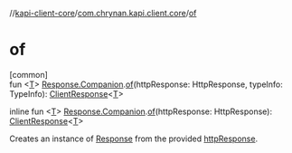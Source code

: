//[kapi-client-core](../../index.md)/[com.chrynan.kapi.client.core](index.md)/[of](of.md)

# of

[common]\
fun &lt;[T](of.md)&gt; [Response.Companion](../../../kapi-core/kapi-core/com.chrynan.kapi.core/-response/-companion/index.md).[of](of.md)(httpResponse: HttpResponse, typeInfo: TypeInfo): [ClientResponse](-client-response/index.md)&lt;[T](of.md)&gt;

inline fun &lt;[T](of.md)&gt; [Response.Companion](../../../kapi-core/kapi-core/com.chrynan.kapi.core/-response/-companion/index.md).[of](of.md)(httpResponse: HttpResponse): [ClientResponse](-client-response/index.md)&lt;[T](of.md)&gt;

Creates an instance of [Response](../../../kapi-core/kapi-core/com.chrynan.kapi.core/-response/index.md) from the provided [httpResponse](of.md).
